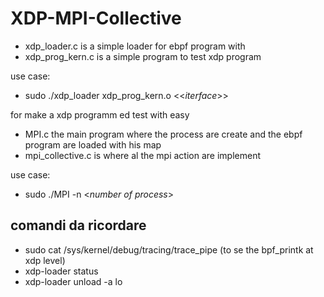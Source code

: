 # XDP-MPI-Collective
 - xdp_loader.c is a simple loader for ebpf program with
 - xdp_prog_kern.c is a simple program to test xdp program 
 
 use case: 
   - sudo ./xdp_loader xdp_prog_kern.o <<_iterface_>>

for make a xdp programm ed test with easy

- MPI.c the main program where the process are create and the ebpf program are loaded with his map
- mpi_collective.c is where al the mpi action are implement

use case:
 - sudo ./MPI -n <_number of process_>

## comandi da ricordare
- sudo cat /sys/kernel/debug/tracing/trace_pipe  (to se the bpf_printk at xdp level)
- xdp-loader status
- xdp-loader unload -a lo
